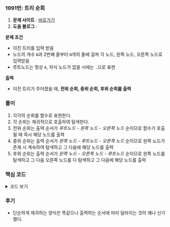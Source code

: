 ### 1991번: 트리 순회

1. **문제 사이트** : [바로가기](https://www.acmicpc.net/problem/1991)
2. **도움 블로그** : 

**문제 조건**
- 이진 트리를 입력 받음
- 노드의 개수 `N`과 2번째 줄부터 `N`개의 줄에 걸쳐 각 노드, 왼쪽 노드, 오른쪽 노드로 입력받음
- 루트노드는 항상 `A`, 자식 노드가 없을 시에는 `.`으로 표현

**출력**  
- 이진 트리가 주어졌을 때, **전위 순회, 중위 순회, 후위 순회를 출력**

### 풀이
1. 각각의 순회를 함수로 표현한다.
2. 각 순회는 재귀적으로 호출하여 탐색한다.
  1. 전위 순회는 출력 순서가 _루트노드 - 왼쪽 노드 - 오른쪽 노드_ 순이므로 함수가 호출될 때 즉시 해당 노드를 출력
  2. 중위 순위는 출력 순서가 _왼쪽 노드 - 루트노드 - 오른쪽 노드_ 순이므로 왼쪽 노드가 존재 시 계속하여 탐색하고 그 다음에 해당 노드를 출력
  3. 후위 순위는 출력 순서가 _왼쪽 노드 - 오른쪽 노드 - 루트노드_ 순이므로 왼쪽 노드를 탐색하고 그 다음 오른쪽 노드를 다 탐색하고 그 다음에 해당 노드를 출력

### 핵심 코드

<details>
<summary>코드 보기</summary>

```cpp
void preorder(char node) {
    cout << node;
    int seq = node - 'A';
    if(tree[seq].first != '.') preorder(tree[seq].first);
    if(tree[seq].second != '.') preorder(tree[seq].second);
}

void inorder(char node) {
    int seq = node - 'A';
    if(tree[seq].first != '.') inorder(tree[seq].first);
    cout << node;
    if(tree[seq].second != '.') inorder(tree[seq].second);
}

void postorder(char node) {
    int seq = node - 'A';
    if(tree[seq].first != '.') postorder(tree[seq].first);
    if(tree[seq].second != '.') postorder(tree[seq].second);
    cout << node;
}
```
- 코드 설명은 생략
</details>

### 후기
- 단순하게 재귀하는 양식은 똑같으나 출력하는 순서에 따라 달라지는 것이 꽤나 신기했다.